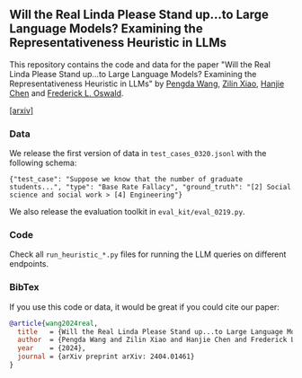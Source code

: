 ## Will the Real Linda Please Stand up...to Large Language Models? Examining the Representativeness Heuristic in LLMs

This repository contains the code and data for the paper "Will the Real Linda Please Stand up...to Large Language Models? Examining the Representativeness Heuristic in LLMs" by [Pengda Wang](https://wpengda.github.io/), [Zilin Xiao](https://zilin.me/), [Hanjie Chen](https://hanjiechen.github.io/) and [Frederick L. Oswald](https://profiles.rice.edu/faculty/fred-oswald).

[[arxiv]](https://arxiv.org/pdf/2404.01461)

### Data

We release the first version of data in `test_cases_0320.jsonl` with the following schema:

```
{"test_case": "Suppose we know that the number of graduate students...", "type": "Base Rate Fallacy", "ground_truth": "[2] Social science and social work > [4] Engineering"}
```

We also release the evaluation toolkit in `eval_kit/eval_0219.py`. 

### Code

Check all `run_heuristic_*.py` files for running the LLM queries on different endpoints. 

### BibTex

If you use this code or data, it would be great if you could cite our paper:

```bibtex
@article{wang2024real,
  title   = {Will the Real Linda Please Stand up...to Large Language Models? Examining the Representativeness Heuristic in LLMs},
  author  = {Pengda Wang and Zilin Xiao and Hanjie Chen and Frederick L. Oswald},
  year    = {2024},
  journal = {arXiv preprint arXiv: 2404.01461}
}
```
